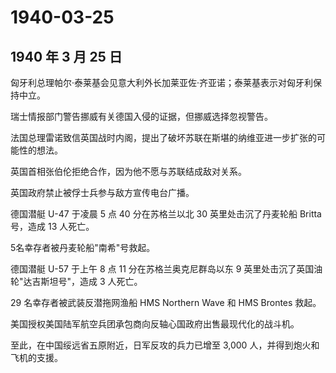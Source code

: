 # 1940-03-25

## 1940 年 3 月 25 日

匈牙利总理帕尔·泰莱基会见意大利外长加莱亚佐·齐亚诺；泰莱基表示对匈牙利保持中立。

瑞士情报部门警告挪威有关德国入侵的证据，但挪威选择忽视警告。

法国总理雷诺致信英国战时内阁，提出了破坏苏联在斯堪的纳维亚进一步扩张的可能性的想法。

英国首相张伯伦拒绝合作，因为他不愿与苏联结成敌对关系。

英国政府禁止被俘士兵参与敌方宣传电台广播。

德国潜艇 U-47 于凌晨 5 点 40 分在苏格兰以北 30 英里处击沉了丹麦轮船
Britta 号，造成 13 人死亡。

5名幸存者被丹麦轮船"南希"号救起。

德国潜艇 U-57 于上午 8 点 11 分在苏格兰奥克尼群岛以东 9
英里处击沉了英国油轮"达吉斯坦号"，造成 3 人死亡。

29 名幸存者被武装反潜拖网渔船 HMS Northern Wave 和 HMS Brontes 救起。

美国授权美国陆军航空兵团承包商向反轴心国政府出售最现代化的战斗机。

至此，在中国绥远省五原附近，日军反攻的兵力已增至 3,000
人，并得到炮火和飞机的支援。

